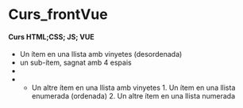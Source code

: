 # Curs_frontVue
#### Curs HTML;CSS; JS; VUE

* Un ítem en una llista amb vinyetes (desordenada) 
* un sub-ítem, sagnat amb 4 espais 
* 
* * Un altre ítem en una llista amb vinyetes 1. Un ítem en una llista enumerada (ordenada) 2. Un altre ítem en una llista numerada
